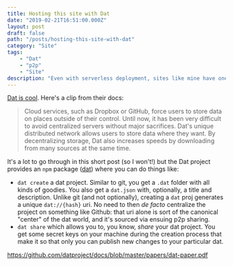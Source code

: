 ```yaml
---
title: Hosting this site with Dat
date: "2019-02-21T16:51:00.000Z"
layout: post
draft: false
path: "/posts/hosting-this-site-with-dat"
category: "Site"
tags:
    - "Dat"
    - "p2p"
    - "Site"
description: "Even with serverless deployment, sites like mine have one source of truth; dat spreads out that responsibility."
---
```


[Dat is cool](https://datproject.org/). Here's a clip from their docs:

> Cloud services, such as Dropbox or GitHub, force users to store data on places outside of their control. Until now, it has been very difficult to avoid centralized servers without major sacrifices. Dat's unique distributed network allows users to store data where they want. By decentralizing storage, Dat also increases speeds by downloading from many sources at the same time.

It's a lot to go through in this short post (so I won't!) but the Dat project provides an `npm` package ([dat](https://www.npmjs.com/package/dat)) where you can do things like:

* `dat create` a dat project. Similar to git, you get a `.dat` folder with all kinds of goodies. You also get a `dat.json` with, optionally, a title and description. Unlike git (and not optionally), creating a `dat` proj generates a unique `dat://{hash}` uri. No need to then _de facto_ centralize the project on something like Github: that uri alone is sort of the canonical "center" of the dat world, and it's sourced via ensuing p2p sharing.
* `dat share` which allows you to, you know, _share_ your dat project. You get some secret keys on your machine during the creation process that make it so that only you can publish new changes to your particular dat.





https://github.com/datproject/docs/blob/master/papers/dat-paper.pdf
